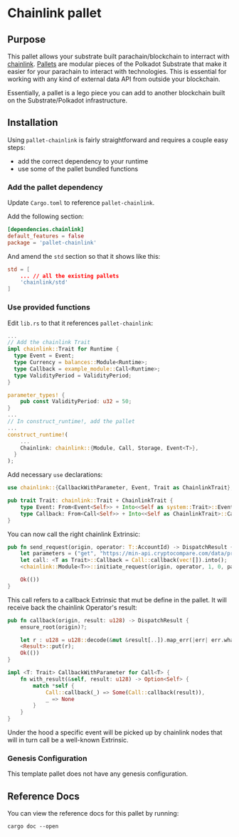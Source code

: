 # Chainlink pallet

## Purpose

This pallet allows your substrate built parachain/blockchain to interract with [chainlink](https://chain.link/). [Pallets](https://substrate.dev/docs/en/tutorials/build-a-dapp/pallet) are modular pieces of the Polkadot Substrate that make it easier for your parachain to interact with technologies. This is essential for working with any kind of external data API from outside your blockchain.

Essentially, a pallet is a lego piece you can add to another blockchain built on the Substrate/Polkadot infrastructure.

## Installation

Using `pallet-chainlink` is fairly straightforward and requires a couple easy steps:

- add the correct dependency to your runtime
- use some of the pallet bundled functions

### Add the pallet dependency

Update `Cargo.toml` to reference `pallet-chainlink`.

Add the following section:

```toml
[dependencies.chainlink]
default_features = false
package = 'pallet-chainlink'
```

And amend the `std` section so that it shows like this:

```toml
std = [
    ... // all the existing pallets
    'chainlink/std'
]
```

### Use provided functions

Edit `lib.rs` to that it references `pallet-chainlink`:

```rust
...
// Add the chainlink Trait
impl chainlink::Trait for Runtime {
  type Event = Event;
  type Currency = balances::Module<Runtime>;
  type Callback = example_module::Call<Runtime>;
  type ValidityPeriod = ValidityPeriod;
}

parameter_types! {
	pub const ValidityPeriod: u32 = 50;
}
...
// In construct_runtime!, add the pallet
...
construct_runtime!(
    ...
    Chainlink: chainlink::{Module, Call, Storage, Event<T>},
  }
);
```

Add necessary `use` declarations:

```rust
use chainlink::{CallbackWithParameter, Event, Trait as ChainlinkTrait};

pub trait Trait: chainlink::Trait + ChainlinkTrait {
    type Event: From<Event<Self>> + Into<<Self as system::Trait>::Event>;
    type Callback: From<Call<Self>> + Into<<Self as ChainlinkTrait>::Callback>;
}
```

You can now call the right chainlink Extrinsic:

```rust
pub fn send_request(origin, operator: T::AccountId) -> DispatchResult {
    let parameters = ("get", "https://min-api.cryptocompare.com/data/pricemultifull?fsyms=ETH&tsyms=USD", "path", "RAW.ETH.USD.PRICE", "times", "100000000");
    let call: <T as Trait>::Callback = Call::callback(vec![]).into();
    <chainlink::Module<T>>::initiate_request(origin, operator, 1, 0, parameters.encode(), 100, call.into())?;

    Ok(())
}
```

This call refers to a callback Extrinsic that mut be define in the pallet. It will receive back the chainlink Operator's result:

```rust
pub fn callback(origin, result: u128) -> DispatchResult {
    ensure_root(origin)?;

    let r : u128 = u128::decode(&mut &result[..]).map_err(|err| err.what())?;
    <Result>::put(r);
    Ok(())
}

impl <T: Trait> CallbackWithParameter for Call<T> {
    fn with_result(&self, result: u128) -> Option<Self> {
        match *self {
            Call::callback(_) => Some(Call::callback(result)),
            _ => None
        }
    }
}
```

Under the hood a specific event will be picked up by chainlink nodes that will in turn call be a well-known Extrinsic.

### Genesis Configuration

This template pallet does not have any genesis configuration.

## Reference Docs

You can view the reference docs for this pallet by running:

```
cargo doc --open
```
